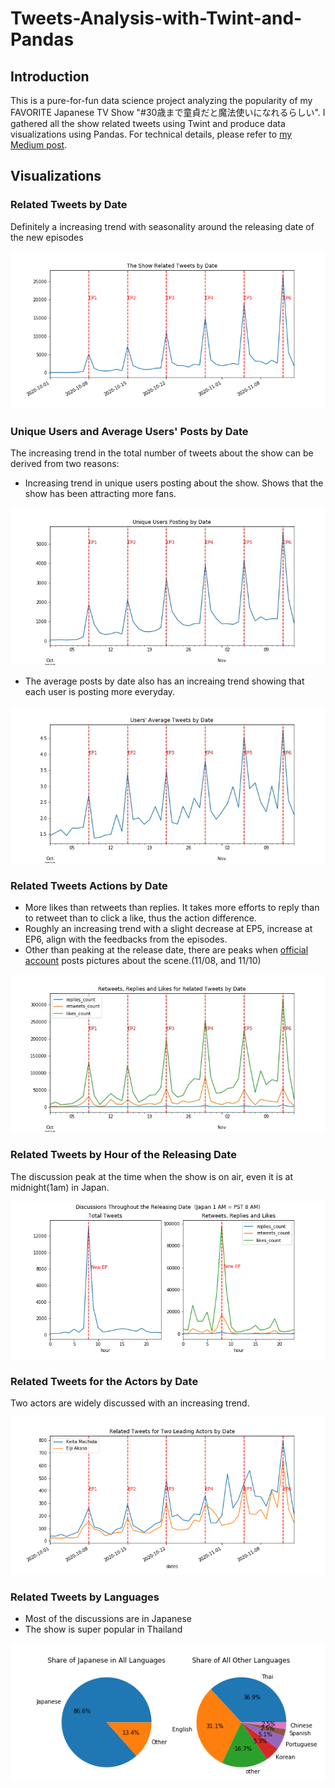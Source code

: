 # Tweets-Analysis-with-Twint-and-Pandas

## Introduction
This is a pure-for-fun data science project analyzing the popularity of my FAVORITE Japanese TV Show "#30歳まで童貞だと魔法使いになれるらしい". I gathered all the show related tweets using Twint and produce data visualizations using Pandas. For technical details, please refer to [my Medium post](https://medium.com/towards-artificial-intelligence/getting-valuable-insights-and-visualizations-from-tweets-using-python-and-twint-28d9f9eb9128).

## Visualizations 

### Related Tweets by Date
Definitely a increasing trend with seasonality around the releasing date of the new episodes

<img src="vis/tweet_eps6.png">

### Unique Users and Average Users' Posts by Date
The increasing trend in the total number of tweets about the show can be derived from two reasons:

* Increasing trend in unique users posting about the show. Shows that the show has been attracting more fans.
<img src="vis/users_eps6.jpeg">

* The average posts by date also has an increaing trend showing that each user is posting more everyday.
<img src="vis/users_posts_eps6.jpeg">

### Related Tweets Actions by Date
* More likes than retweets than replies. It takes more efforts to reply than to retweet than to click a like, thus the action difference.
* Roughly an increasing trend with a slight decrease at EP5, increase at EP6, align with the feedbacks from the episodes.
* Other than peaking at the release date, there are peaks when [official account](https://twitter.com/tx_cherimaho) posts pictures about the scene.(11/08, and 11/10)

<img src="vis/tweets_actions_eps6.jpeg">

### Related Tweets by Hour of the Releasing Date
The discussion peak at the time when the show is on air, even it is at midnight(1am) in Japan.

<img src="vis/hour.png">

### Related Tweets for the Actors by Date
Two actors are widely discussed with an increasing trend.

<img src="vis/actors_eps6.png">

### Related Tweets by Languages
* Most of the discussions are in Japanese
* The show is super popular in Thailand
<img src="vis/lan_share.png">
